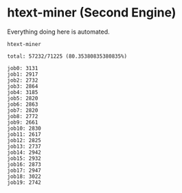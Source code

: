# htext-miner (Second Engine)

Everything doing here is automated.

```
htext-miner

total: 57232/71225 (80.35380835380835%)

job0: 3131
job1: 2917
job2: 2732
job3: 2864
job4: 3185
job5: 2820
job6: 2863
job7: 2820
job8: 2772
job9: 2661
job10: 2830
job11: 2617
job12: 2825
job13: 2737
job14: 2942
job15: 2932
job16: 2873
job17: 2947
job18: 3022
job19: 2742
```